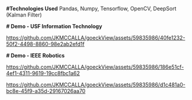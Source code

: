 **#Technologies Used**
Pandas, Numpy, Tensorflow, OpenCV, DeepSort (Kalman Filter)

**# Demo - USF Information Technology**

https://github.com/JKMCCALLA/goeckView/assets/59835986/40fe1232-50f2-4498-8860-98e2ab2efd1f

**# Demo - IEEE Robotics**

https://github.com/JKMCCALLA/goeckView/assets/59835986/186e51cf-4ef1-4311-9619-19cc8fbc1a62

https://github.com/JKMCCALLA/goeckView/assets/59835986/d1c481a0-bc8e-45f9-a35d-29167026aa70

